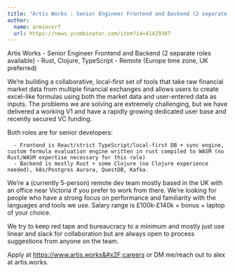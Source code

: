 ```yaml
---
title: "Artis Works : Senior Engineer Frontend and Backend (2 separate roles available)"
author:
  name: armincerf
  url: https://news.ycombinator.com/item?id=41429307
---
```

Artis Works - Senior Engineer Frontend and Backend (2 separate roles available) - Rust, Clojure, TypeScript - Remote (Europe time zone, UK preferred)

We’re building a collaborative, local-first set of tools that take raw financial market data from multiple financial exchanges and allows users to create excel-like formulas using both the market data and user-entered data as inputs. The problems we are solving are extremely challenging, but we have delivered a working V1 and have a rapidly growing dedicated user base and recently secured VC funding.

Both roles are for senior developers:

<pre><code>  - Frontend is React&#x2F;strict TypeScript&#x2F;local-first DB + sync engine, custom formula evaluation engine written in rust compiled to WASM (no Rust&#x2F;WASM expertise necessary for this role)
  - Backend is mostly Rust + some Clojure (no Clojure experience needed), k8s&#x2F;Postgres Aurora, QuestDB, Kafka.
</code></pre>
We’re a (currently 5-person) remote dev team mostly based in the UK with an office near Victoria if you prefer to work from there. We’re looking for people who have a strong focus on performance and familiarity with the languages and tools we use. Salary range is £100k-£140k + bonus + laptop of your choice.

We try to keep red tape and bureaucracy to a minimum and mostly just use linear and slack for collaboration but are always open to process suggestions from anyone on the team.

Apply at <a href="https:&#x2F;&#x2F;www.artis.works&#x2F;careers" rel="nofollow">https:&#x2F;&#x2F;www.artis.works&#x2F;careers</a> or DM me&#x2F;reach out to alex at artis.works.
